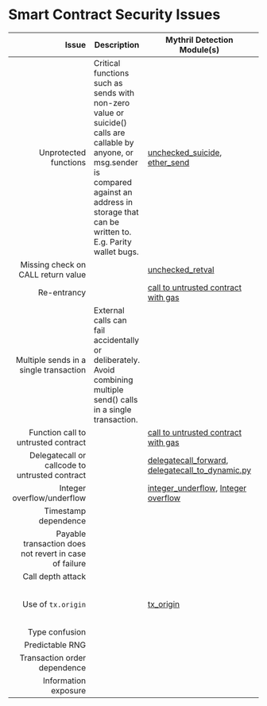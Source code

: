 # Smart Contract Security Issues

| Issue | Description | Mythril Detection Module(s) | References |
|------:|-------------|------------|----------|
|Unprotected functions| Critical functions such as sends with non-zero value or suicide() calls are callable by anyone, or msg.sender is compared against an address in storage that can be written to. E.g. Parity wallet bugs. | [unchecked_suicide](mythril/analysis/modules/unchecked_suicide.py), [ether_send](mythril/analysis/modules/ether_send.py)          | |
|Missing check on CALL return value|  | [unchecked_retval](mythril/analysis/modules/unchecked_retval.py) | [Handle errors in external calls](https://consensys.github.io/smart-contract-best-practices/recommendations/#use-caution-when-making-external-calls) |
|Re-entrancy|                        | [call to untrusted contract with gas](mythril/analysis/modules/call_to_dynamic_with_gas.py) | |
|Multiple sends in a single transaction| External calls can fail accidentally or deliberately. Avoid combining multiple send() calls in a single transaction. |           |   [Favor pull over push for external calls](https://consensys.github.io/smart-contract-best-practices/recommendations/#favor-pull-over-push-for-external-calls) |
|Function call to untrusted contract|             |           [call to untrusted contract with gas](mythril/analysis/modules/call_to_dynamic_with_gas.py) | |
|Delegatecall or callcode to untrusted contract|                   | [delegatecall_forward](mythril/analysis/modules/delegatecall_forward.py), [delegatecall_to_dynamic.py](mythril/analysis/modules/delegatecall_to_dynamic.py) |  |
|Integer overflow/underflow|                        | [integer_underflow](mythril/analysis/modules/integer_underflow.py), [Integer overflow](/mythril/analysis/modules/integer_overflow.py)   |  |
|Timestamp dependence|                        |           |  |
|Payable transaction does not revert in case of failure | | |   |
|Call depth attack|                        |           |   |
|Use of `tx.origin`|                        | [tx_origin](mythril/analysis/modules/tx_origin.py)       | [Solidity documentation](https://solidity.readthedocs.io/en/develop/security-considerations.html#tx-origin), [Avoid using tx.origin](https://consensys.github.io/smart-contract-best-practices/recommendations/#avoid-using-txorigin) |
|Type confusion|                        |           |  |
|Predictable RNG|                        |           |  |
|Transaction order dependence|             |           |           |  |
|Information exposure|                        |           |   |
